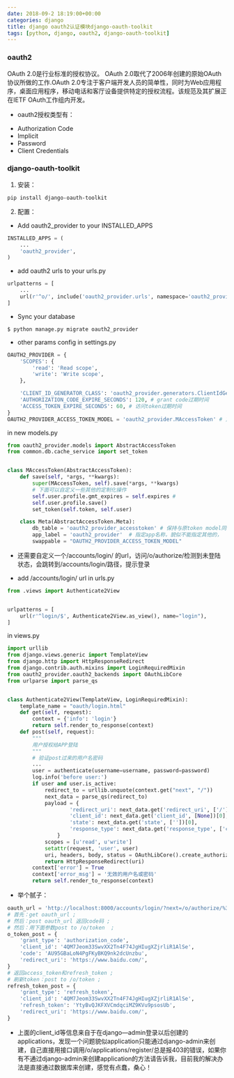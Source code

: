 ```yaml
---
date: 2018-09-2 18:19:00+00:00
categories: django
title: django oauth2认证模块django-oauth-toolkit
tags: [python, django, oauth2, django-oauth-toolkit]
---
```

### oauth2
OAuth 2.0是行业标准的授权协议。 OAuth 2.0取代了2006年创建的原始OAuth协议所做的工作.OAuth 2.0专注于客户端开发人员的简单性，同时为Web应用程序，桌面应用程序，移动电话和客厅设备提供特定的授权流程。该规范及其扩展正在IETF OAuth工作组内开发。
* oauth2授权类型有：
- Authorization Code
- Implicit
- Password
- Client Credentials
### django-oauth-toolkit
1. 安装：
``` shell
pip install django-oauth-toolkit
```
2. 配置：
- Add oauth2_provider to your INSTALLED_APPS
``` python
INSTALLED_APPS = (
    ...
    'oauth2_provider',
)
```
- add oauth2 urls to your urls.py
``` python
urlpatterns = [
    ...
    url(r'^o/', include('oauth2_provider.urls', namespace='oauth2_provider')),
]
```

- Sync your database
``` shell
$ python manage.py migrate oauth2_provider
```

- other params config 
in settings.py
``` python
OAUTH2_PROVIDER = {
    'SCOPES': {
        'read': 'Read scope',
        'write': 'Write scope',
    },

    'CLIENT_ID_GENERATOR_CLASS': 'oauth2_provider.generators.ClientIdGenerator',
    'AUTHORIZATION_CODE_EXPIRE_SECONDS': 120, # grant code过期时间
    'ACCESS_TOKEN_EXPIRE_SECONDS': 60, # 访问token过期时间
}
OAUTH2_PROVIDER_ACCESS_TOKEN_MODEL = 'oauth2_provider.MAccessToken' # 重载access_token model
```
in new models.py
``` python
from oauth2_provider.models import AbstractAccessToken
from common.db.cache_service import set_token


class MAccessToken(AbstractAccessToken):
    def save(self, *args, **kwargs):
        super(MAccessToken, self).save(*args, **kwargs)
        # 下面可以自定义一些其他的定制化操作
        self.user.profile.gmt_expires = self.expires # 
        self.user.profile.save()
        set_token(self.token, self.user)

    class Meta(AbstractAccessToken.Meta):
        db_table = 'oauth2_provider_accesstoken' # 保持与原token model同名
        app_label = 'oauth2_provider'  # 指定app名称，貌似不能指定其他的，
        swappable = "OAUTH2_PROVIDER_ACCESS_TOKEN_MODEL"
```
* 还需要自定义一个/accounts/login/ 的url，访问/o/authorize/检测到未登陆状态，会跳转到/accounts/login/路径，提示登录
- add /accounts/login/ url
in urls.py
``` python
from .views import Authenticate2View


urlpatterns = [
    url(r'^login/$', Authenticate2View.as_view(), name="login"),
]
```
in views.py
``` python
import urllib
from django.views.generic import TemplateView
from django.http import HttpResponseRedirect
from django.contrib.auth.mixins import LoginRequiredMixin
from oauth2_provider.oauth2_backends import OAuthLibCore
from urlparse import parse_qs


class Authenticate2View(TemplateView, LoginRequiredMixin):
    template_name = "oauth/login.html"
    def get(self, request):
        context = {'info': 'login'}
        return self.render_to_response(context)
    def post(self, request):
        """
        用户授权给APP登陆
        """
        # 验证post过来的用户名密码
        ...
        user = authenticate(username=username, password=password)
        log.info('before user:')
        if user and user.is_active:
            redirect_to = urllib.unquote(context.get("next", "/"))
            next_data = parse_qs(redirect_to)
            payload = {
                    'redirect_uri': next_data.get('redirect_uri', ['/'])[0],
                    'client_id': next_data.get('client_id', [None])[0],
                    'state': next_data.get('state', [''])[0],
                    'response_type': next_data.get('response_type', ['code'])[0],
                }
            scopes = [u'read', u'write']
            setattr(request, 'user', user)
            uri, headers, body, status = OAuthLibCore().create_authorization_response(request, allow=True, scopes=scopes, credentials=payload)
            return HttpResponseRedirect(uri)
        context['error'] = True
        context['error_msg'] = '无效的用户名或密码'
        return self.render_to_response(context)
```
* 举个腻子：
``` python
oauth_url = 'http://localhost:8000/accounts/login/?next=/o/authorize/%3Fresponse_type%3Dcode%26client_id%3D4QM7Jeom33SwvXX2Tn4F74JgHIugXZjrliR1AlSe%26redirect_uri%3Dhttps%3A//www.baidu.com/'
# 首先：get oauth_url ;
# 然后：post oauth_url 返回code码 ;
# 然后：用下面参数post to /o/token  ;
o_token_post = {
    'grant_type': 'authorization_code',
    'client_id': '4QM7Jeom33SwvXX2Tn4F74JgHIugXZjrliR1AlSe',
    'code': 'AU95GBaLoN4PgFKyBKQ9nk2dcUnzbu',
    'redirect_uri': 'https://www.baidu.com/',
}
# 返回access_token和refresh_token ;
# 刷新token：post to /o/token ;
refresh_token_post = {
    'grant_type': 'refresh_token',
    'client_id': '4QM7Jeom33SwvXX2Tn4F74JgHIugXZjrliR1AlSe',
    'refresh_token': 'YtyBvQJKFXVCmdqciMZ9KVu9psosUb',
    'redirect_uri': 'https://www.baidu.com/',
}
```

* 上面的client_id等信息来自于在django—admin登录以后创建的applications，发现一个问题貌似application只能通过django-admin来创建，自己直接用接口调用/o/applications/register/总是报403的错误，如果你有不通过django-admin来创建application的方法请告诉我，目前我的解决办法是直接通过数据库来创建，感觉有点蠢，桑心！
